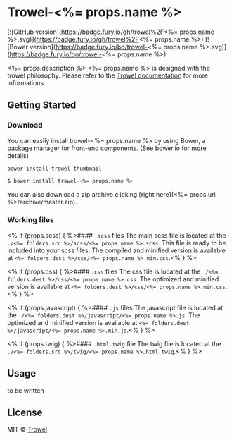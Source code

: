 # Trowel-<%= props.name %>
[![GitHub version](https://badge.fury.io/gh/trowel%2F<%= props.name %>.svg)](https://badge.fury.io/gh/trowel%2F<%= props.name %>)
[![Bower version](https://badge.fury.io/bo/trowel-<%= props.name %>.svg)](https://badge.fury.io/bo/trowel-<%= props.name %>)

<%= props.description %>
<%= props.name %> is designed with the trowel philosophy. Please refer to the [Trowel documentation](http://trowel.github.io/) for more informations.

## Getting Started
### Download
You can easily install trowel-<%= props.name %> by using Bower, a package manager for front-end components. (See bower.io for more details)

`bower install trowel-thumbnail`
```bash
$ bower install trowel-<%= props.name %>
```

You can also download a zip archive clicking [right here](<%= props.url %>/archive/master.zip).

### Working files
<% if (props.scss) { %>#### `.scss` files
The main scss file is located at the `./<%= folders.src %>/scss/<%= props.name %>.scss`. This file is ready to be included into your scss files. The compiled and minified version is available at `<%= folders.dest %>/css/<%= props.name %>.min.css`.<% } %>

<% if (props.css) { %>#### `.css` files
The css file is located at the `./<%= folders.dest %>/css/<%= props.name %>.css`. The optimized and minified version is available at `<%= folders.dest %>/css/<%= props.name %>.min.css`.<% } %>

<% if (props.javascript) { %>#### `.js` files
The javascript file is located at the `./<%= folders.dest %>/javascript/<%= props.name %>.js`. The optimized and minified version is available at `<%= folders.dest %>/javascript/<%= props.name %>.min.js`.<% } %>

<% if (props.twig) { %>#### `.html.twig` file
The twig file is located at the `./<%= folders.src %>/twig/<%= props.name %>.html.twig`.<% } %>

## Usage
to be written

## License
MIT © [Trowel](trowel.github.io)
